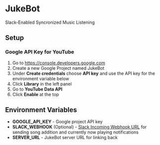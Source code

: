 # JukeBot
Slack-Enabled Syncronized Music Listening

## Setup
### Google API Key for YouTube
1. Go to https://console.developers.google.com
1. Create a new Google Project named JukeBot
1. Under **Create credentials** choose **API key** and use the API key for the environment variable below
1. Click **Library** in the left panel
1. Go to **YouTube Data API**
1. Click **Enable** at the top

## Environment Variables
- **GOOGLE_API_KEY** - Google project API key
- **SLACK_WEBHOOK** (Optional) - [Slack Incoming Webhook URL](https://my.slack.com/apps/A0F7XDUAZ-incoming-webhooks) for sending song addition and currently now playing notifications
- **SERVER_URL** - JukeBot server URL for linking back
